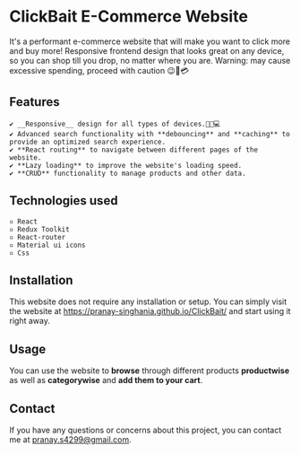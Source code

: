 # **ClickBait E-Commerce Website**

It's a performant e-commerce website that will make you want to click more and buy more! Responsive frontend design that looks great on any device, so you can shop till you drop, no matter where you are. Warning: may cause excessive spending, proceed with caution 😉💸💳

## **Features**

    ✔ __Responsive__ design for all types of devices.📱📑💻
    ✔ Advanced search functionality with **debouncing** and **caching** to provide an optimized search experience.
    ✔ **React routing** to navigate between different pages of the website.
    ✔ **Lazy loading** to improve the website's loading speed.
    ✔ **CRUD** functionality to manage products and other data.

## **Technologies used**

    ▫ React
    ▫ Redux Toolkit
    ▫ React-router
    ▫ Material ui icons 
    ▫ Css

## **Installation**

This website does not require any installation or setup. You can simply visit the website at https://pranay-singhania.github.io/ClickBait/ and start using it right away.

## **Usage**

You can use the website to **browse** through different products **productwise** as well as **categorywise** and **add them to your cart**.

## **Contact**

If you have any questions or concerns about this project, you can contact me at pranay.s4299@gmail.com.
